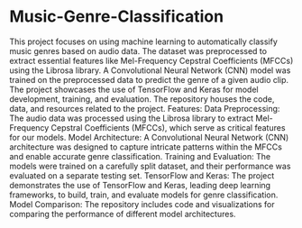 # Music-Genre-Classification
 This project focuses on using machine learning to automatically classify music genres based on audio data. The dataset was preprocessed to extract essential features like Mel-Frequency Cepstral Coefficients (MFCCs) using the Librosa library. A Convolutional Neural Network (CNN) model was trained on the preprocessed data to predict the genre of a given audio clip. The project showcases the use of TensorFlow and Keras for model development, training, and evaluation. The repository houses the code, data, and resources related to the project.
Features:
Data Preprocessing: The audio data was processed using the Librosa library to extract Mel-Frequency Cepstral Coefficients (MFCCs), which serve as critical features for our models.
Model Architecture: A Convolutional Neural Network (CNN) architecture was designed to capture intricate patterns within the MFCCs and enable accurate genre classification.
Training and Evaluation: The models were trained on a carefully split dataset, and their performance was evaluated on a separate testing set.
TensorFlow and Keras: The project demonstrates the use of TensorFlow and Keras, leading deep learning frameworks, to build, train, and evaluate models for genre classification.
Model Comparison: The repository includes code and visualizations for comparing the performance of different model architectures.
